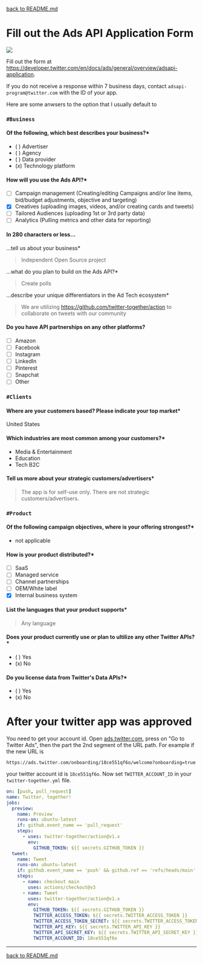 [back to README.md](../README.md/#setup)

# Fill out the Ads API Application Form

![](adds-api-application-form-01.png)

Fill out the form at https://developer.twitter.com/en/docs/ads/general/overview/adsapi-application.

If you do not receive a response within 7 business days, contact `adsapi-program@twitter.com` with the ID of your app.

Here are some anwsers to the option that I usually default to

### `#Business`

#### Of the following, which best describes your business?\*

- ( ) Advertiser
- ( ) Agency
- ( ) Data provider
- (x) Technology platform

#### How will you use the Ads API?\*

- [ ] Campaign management (Creating/editing Campaigns and/or line items, bid/budget adjustments, objective and targeting)
- [x] Creatives (uploading images, videos, and/or creating cards and tweets)
- [ ] Tailored Audiences (uploading 1st or 3rd party data)
- [ ] Analytics (Pulling metrics and other data for reporting)

#### In 280 characters or less...

...tell us about your business\*

> Independent Open Source project

...what do you plan to build on the Ads API?\*

> Create polls

...describe your unique differentiators in the Ad Tech ecosystem\*

> We are utilizing https://github.com/twitter-together/action to collaborate on tweets with our community

#### Do you have API partnerships on any other platforms?

- [ ] Amazon
- [ ] Facebook
- [ ] Instagram
- [ ] LinkedIn
- [ ] Pinterest
- [ ] Snapchat
- [ ] Other

### `#Clients`

#### Where are your customers based? Please indicate your top market\*

United States

#### Which industries are most common among your customers?\*

- Media & Entertainment
- Education
- Tech B2C

#### Tell us more about your strategic customers/advertisers\*

> The app is for self-use only. There are not strategic customers/advertisers.

### `#Product`

#### Of the following campaign objectives, where is your offering strongest?\*

- not applicable

#### How is your product distributed?\*

- [ ] SaaS
- [ ] Managed service
- [ ] Channel partnerships
- [ ] OEM/White label
- [x] Internal business system

#### List the languages that your product supports\*

> Any language

#### Does your product currently use or plan to ultilize any other Twitter APIs?\*

- ( ) Yes
- (x) No

#### Do you license data from Twitter's Data APIs?\*

- ( ) Yes
- (x) No

# After your twitter app was approved

You need to get your account id. Open [ads.twitter.com](https://ads.twitter.com), press on "Go to Twitter Ads", then the part the 2nd segment of the URL path. For example if the new URL is

```
https://ads.twitter.com/onboarding/18ce551qf6o/welcome?onboarding=true
```

your twitter account id is `18ce551qf6o`. Now set `TWITTER_ACCOUNT_ID` in your `twitter-together.yml` file.

```yml
on: [push, pull_request]
name: Twitter, together!
jobs:
  preview:
    name: Preview
    runs-on: ubuntu-latest
    if: github.event_name == 'pull_request'
    steps:
      - uses: twitter-together/action@v1.x
        env:
          GITHUB_TOKEN: ${{ secrets.GITHUB_TOKEN }}
  tweet:
    name: Tweet
    runs-on: ubuntu-latest
    if: github.event_name == 'push' && github.ref == 'refs/heads/main'
    steps:
      - name: checkout main
        uses: actions/checkout@v3
      - name: Tweet
        uses: twitter-together/action@v1.x
        env:
          GITHUB_TOKEN: ${{ secrets.GITHUB_TOKEN }}
          TWITTER_ACCESS_TOKEN: ${{ secrets.TWITTER_ACCESS_TOKEN }}
          TWITTER_ACCESS_TOKEN_SECRET: ${{ secrets.TWITTER_ACCESS_TOKEN_SECRET }}
          TWITTER_API_KEY: ${{ secrets.TWITTER_API_KEY }}
          TWITTER_API_SECRET_KEY: ${{ secrets.TWITTER_API_SECRET_KEY }}
          TWITTER_ACCOUNT_ID: 18ce551qf6o
```

---

[back to README.md](../README.md/#setup)
